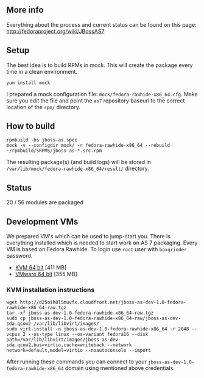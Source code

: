 ## More info

Everything about the process and current status can be found on this page: http://fedoraproject.org/wiki/JBossAS7

## Setup

The best idea is to build RPMs in mock. This will create the package every time in a clean environment.

    yum install mock

I prepared a mock configuration file: `mock/fedora-rawhide-x86_64.cfg`. Make sure you edit the file and point the `as7` repository baseurl to the correct location of the `rpm/` directory.

## How to build

    rpmbuild -bs jboss-as.spec
    mock -v --configdir mock/ -r fedora-rawhide-x86_64 --rebuild ~/rpmbuild/SRPMS/jboss-as-*.src.rpm

The resulting package(s) (and build logs) will be stored in `/var/lib/mock/fedora-rawhide-x86_64/result/` directory.

## Status

20 / 56 modules are packaged

## Development VMs

We prepared VM's which can be used to jump-start you. There is everything installed which is needed to start work on AS 7 packaging. Every VM is based on Fedora Rawhide. To login use `root` user with `boxgrinder` password.

* [KVM 64 bit](http://d25oih0l5muvfx.cloudfront.net/jboss-as-dev-1.0-fedora-rawhide-x86_64-raw.tgz) [411 MB]
* [VMware 64 bit](http://d25oih0l5muvfx.cloudfront.net/jboss-as-dev-1.0-fedora-rawhide-x86_64-vmware.tgz) [355 MB]

### KVM installation instructions

    wget http://d25oih0l5muvfx.cloudfront.net/jboss-as-dev-1.0-fedora-rawhide-x86_64-raw.tgz
    tar -xf jboss-as-dev-1.0-fedora-rawhide-x86_64-raw.tgz
    sudo cp jboss-as-dev-1.0-fedora-rawhide-x86_64-raw/jboss-as-dev-sda.qcow2 /var/lib/libvirt/images/
    sudo virt-install -n jboss-as-dev-1.0-fedora-rawhide-x86_64 -r 2048 --vcpus 2 --os-type linux --os-variant fedora16 --disk path=/var/lib/libvirt/images/jboss-as-dev-sda.qcow2,bus=virtio,cache=writeback --network network=default,model=virtio --noautoconsole --import

After running these commands you can connect to your `jboss-as-dev-1.0-fedora-rawhide-x86_64` domain using mentioned above credentials.


